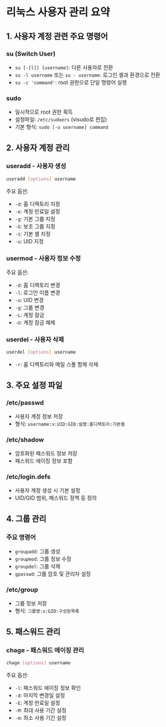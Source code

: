 # 리눅스 사용자 관리 요약

## 1. 사용자 계정 관련 주요 명령어

### su (Switch User)
- `su [-[l]] [username]`: 다른 사용자로 전환
- `su -l username` 또는 `su - username`: 로그인 셸과 환경으로 전환
- `su -c 'command'`: root 권한으로 단일 명령어 실행

### sudo
- 일시적으로 root 권한 획득
- 설정파일: `/etc/sudoers` (visudo로 편집)
- 기본 형식: `sudo [-u username] command`

## 2. 사용자 계정 관리

### useradd - 사용자 생성
```bash
useradd [options] username
```
주요 옵션:
- `-d`: 홈 디렉토리 지정
- `-e`: 계정 만료일 설정
- `-g`: 기본 그룹 지정
- `-G`: 보조 그룹 지정
- `-s`: 기본 셸 지정
- `-u`: UID 지정

### usermod - 사용자 정보 수정
주요 옵션:
- `-d`: 홈 디렉토리 변경
- `-l`: 로그인 이름 변경
- `-u`: UID 변경
- `-g`: 그룹 변경
- `-L`: 계정 잠금
- `-U`: 계정 잠금 해제

### userdel - 사용자 삭제
```bash
userdel [options] username
```
- `-r`: 홈 디렉토리와 메일 스풀 함께 삭제

## 3. 주요 설정 파일

### /etc/passwd
- 사용자 계정 정보 저장
- 형식: `username:x:UID:GID:설명:홈디렉토리:기본셸`

### /etc/shadow
- 암호화된 패스워드 정보 저장
- 패스워드 에이징 정보 포함

### /etc/login.defs
- 사용자 계정 생성 시 기본 설정
- UID/GID 범위, 패스워드 정책 등 정의

## 4. 그룹 관리

### 주요 명령어
- `groupadd`: 그룹 생성
- `groupmod`: 그룹 정보 수정
- `groupdel`: 그룹 삭제
- `gpasswd`: 그룹 암호 및 관리자 설정

### /etc/group
- 그룹 정보 저장
- 형식: `그룹명:x:GID:구성원목록`

## 5. 패스워드 관리

### chage - 패스워드 에이징 관리
```bash
chage [options] username
```
주요 옵션:
- `-l`: 패스워드 에이징 정보 확인
- `-d`: 마지막 변경일 설정
- `-E`: 계정 만료일 설정
- `-M`: 최대 사용 기간 설정
- `-m`: 최소 사용 기간 설정

